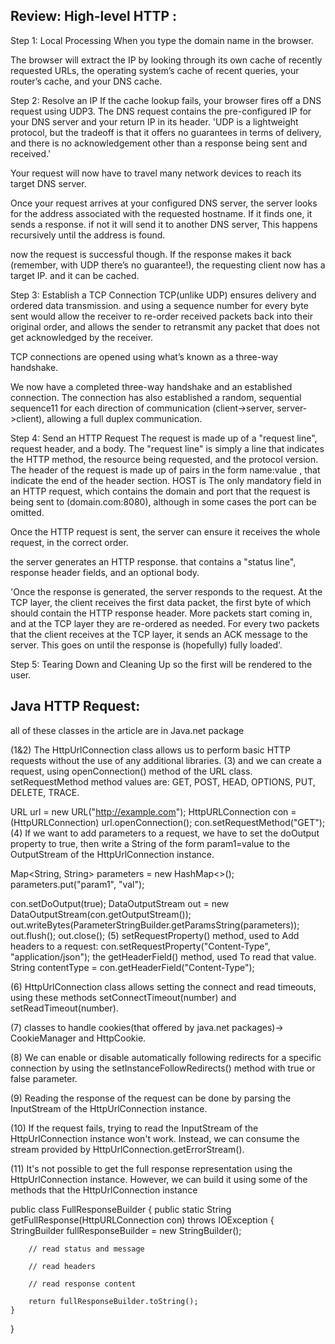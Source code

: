 ## Review: High-level HTTP : 

Step 1: Local Processing
When you type the domain name in the browser.

The browser will extract the IP by looking through its own cache of recently requested URLs, the operating system’s cache of recent queries, your router’s cache, and your DNS cache.

Step 2: Resolve an IP
If the cache lookup fails, your browser fires off a DNS request using UDP3. The DNS request contains the pre-configured IP for your DNS server and your return IP in its header. 'UDP is a lightweight protocol, but the tradeoff is that it offers no guarantees in terms of delivery, and there is no acknowledgement other than a response being sent and received.'

Your request will now have to travel many network devices to reach its target DNS server.

Once your request arrives at your configured DNS server, the server looks for the address associated with the requested hostname. If it finds one, it sends a response. if not it will send it to another DNS server, This happens recursively until the address is found.

now the request is successful though. If the response makes it back (remember, with UDP there’s no guarantee!), the requesting client now has a target IP. and it can be cached.

Step 3: Establish a TCP Connection
TCP(unlike UDP) ensures delivery and ordered data transmission. and using a sequence number for every byte sent would allow the receiver to re-order received packets back into their original order, and allows the sender to retransmit any packet that does not get acknowledged by the receiver.

TCP connections are opened using what’s known as a three-way handshake.

We now have a completed three-way handshake and an established connection. The connection has also established a random, sequential sequence11 for each direction of communication (client->server, server->client), allowing a full duplex communication.

Step 4: Send an HTTP Request
The request is made up of a "request line", request header, and a body. The "request line" is simply a line that indicates the HTTP method, the resource being requested, and the protocol version. The header of the request is made up of pairs in the form name:value , that indicate the end of the header section. HOST is The only mandatory field in an HTTP request, which contains the domain and port that the request is being sent to (domain.com:8080), although in some cases the port can be omitted.

Once the HTTP request is sent, the server can ensure it receives the whole request, in the correct order.

the server generates an HTTP response. that contains a "status line", response header fields, and an optional body.

'Once the response is generated, the server responds to the request. At the TCP layer, the client receives the first data packet, the first byte of which should contain the HTTP response header. More packets start coming in, and at the TCP layer they are re-ordered as needed. For every two packets that the client receives at the TCP layer, it sends an ACK message to the server. This goes on until the response is (hopefully) fully loaded'.

Step 5: Tearing Down and Cleaning Up
so the first will be rendered to the user.

## Java HTTP Request:

all of these classes in the article are in Java.net package

(1&2)
The HttpUrlConnection class allows us to perform basic HTTP requests without the use of any additional libraries.
(3)
and we can create a request, using openConnection() method of the URL class. setRequestMethod method values are: GET, POST, HEAD, OPTIONS, PUT, DELETE, TRACE.

URL url = new URL("http://example.com");
HttpURLConnection con = (HttpURLConnection) url.openConnection();
con.setRequestMethod("GET");
(4)
If we want to add parameters to a request, we have to set the doOutput property to true, then write a String of the form param1=value to the OutputStream of the HttpUrlConnection instance.

Map<String, String> parameters = new HashMap<>();
parameters.put("param1", "val");

con.setDoOutput(true);
DataOutputStream out = new DataOutputStream(con.getOutputStream());
out.writeBytes(ParameterStringBuilder.getParamsString(parameters));
out.flush();
out.close();
(5)
setRequestProperty() method, used to Add headers to a request: con.setRequestProperty("Content-Type", "application/json"); the getHeaderField() method, used To read that value. String contentType = con.getHeaderField("Content-Type");

(6)
HttpUrlConnection class allows setting the connect and read timeouts, using these methods setConnectTimeout(number) and setReadTimeout(number).

(7)
classes to handle cookies(that offered by java.net packages)-> CookieManager and HttpCookie.

(8)
We can enable or disable automatically following redirects for a specific connection by using the setInstanceFollowRedirects() method with true or false parameter.

(9)
Reading the response of the request can be done by parsing the InputStream of the HttpUrlConnection instance.

(10)
If the request fails, trying to read the InputStream of the HttpUrlConnection instance won't work. Instead, we can consume the stream provided by HttpUrlConnection.getErrorStream().

(11)
It's not possible to get the full response representation using the HttpUrlConnection instance. However, we can build it using some of the methods that the HttpUrlConnection instance

public class FullResponseBuilder {
    public static String getFullResponse(HttpURLConnection con) throws IOException {
        StringBuilder fullResponseBuilder = new StringBuilder();

        // read status and message

        // read headers

        // read response content

        return fullResponseBuilder.toString();
    }
}